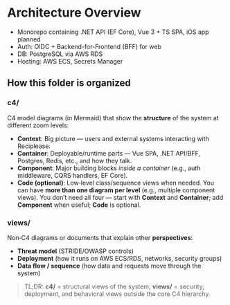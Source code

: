# Architecture Overview
- Monorepo containing .NET API (EF Core), Vue 3 + TS SPA, iOS app planned
- Auth: OIDC + Backend-for-Frontend (BFF) for web
- DB: PostgreSQL via AWS RDS
- Hosting: AWS ECS, Secrets Manager

## How this folder is organized

### c4/
C4 model diagrams (in Mermaid) that show the **structure** of the system at different zoom levels:
- **Context**: Big picture — users and external systems interacting with Reciplease.
- **Container**: Deployable/runtime parts — Vue SPA, .NET API/BFF, Postgres, Redis, etc., and how they talk.
- **Component**: Major building blocks *inside a container* (e.g., auth middleware, CQRS handlers, EF Core).
- **Code (optional)**: Low‑level class/sequence views when needed. You can have **more than one diagram per level** (e.g., multiple component views). You don’t need all four — start with **Context** and **Container**; add **Component** when useful; **Code** is optional.

### views/
Non‑C4 diagrams or documents that explain other **perspectives**:
- **Threat model** (STRIDE/OWASP controls)
- **Deployment** (how it runs on AWS ECS/RDS, networks, security groups)
- **Data flow / sequence** (how data and requests move through the system)

> TL;DR: **c4/** = structural views of the system; **views/** = security, deployment, and behavioral views outside the core C4 hierarchy.